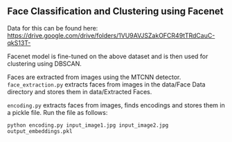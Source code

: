 ## Face Classification and Clustering using Facenet 

Data for this can be found here: https://drive.google.com/drive/folders/1VU9AVJSZakOFCR49tTRdCauC-qkS13T-

Facenet model is fine-tuned on the above dataset and is then used for clustering using DBSCAN.

Faces are extracted from images using the MTCNN detector. `face_extraction.py` extracts faces from images in the data/Face Data directory and stores them in data/Extracted Faces. 

`encoding.py` extracts faces from images, finds encodings and stores them in a pickle file. Run the file as follows:
```
python encoding.py input_image1.jpg input_image2.jpg output_embeddings.pkl
```



